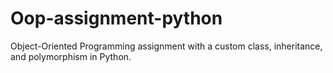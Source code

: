 # Oop-assignment-python
Object-Oriented Programming assignment with a custom class, inheritance, and polymorphism in Python.
